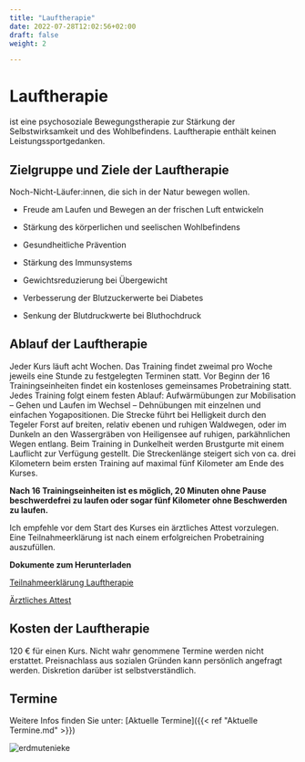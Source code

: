 ```yaml
---
title: "Lauftherapie"
date: 2022-07-28T12:02:56+02:00
draft: false
weight: 2

---
```


# Lauftherapie

ist eine psychosoziale Bewegungstherapie zur Stärkung der Selbstwirksamkeit und des Wohlbefindens. Lauftherapie enthält keinen Leistungssportgedanken.


## Zielgruppe und Ziele der Lauftherapie

Noch-Nicht-Läufer:innen, die sich in der Natur bewegen wollen.

* Freude am Laufen und Bewegen an der frischen Luft entwickeln 
    
* Stärkung des körperlichen und seelischen Wohlbefindens

* Gesundheitliche Prävention

* Stärkung des Immunsystems

* Gewichtsreduzierung bei Übergewicht

* Verbesserung der Blutzuckerwerte bei Diabetes

* Senkung der Blutdruckwerte bei Bluthochdruck

## Ablauf der Lauftherapie

Jeder Kurs läuft acht Wochen. Das Training findet zweimal pro Woche jeweils eine Stunde zu festgelegten Terminen statt. Vor Beginn der 16 Trainingseinheiten findet ein kostenloses gemeinsames Probetraining statt. Jedes Training folgt einem festen Ablauf: Aufwärmübungen zur Mobilisation – Gehen und Laufen im Wechsel – Dehnübungen mit einzelnen und einfachen Yogapositionen. Die Strecke führt bei Helligkeit durch den Tegeler Forst auf breiten, relativ ebenen und ruhigen Waldwegen, oder im Dunkeln an den Wassergräben von Heiligensee auf ruhigen, parkähnlichen Wegen entlang. Beim Training in Dunkelheit werden Brustgurte mit einem Lauflicht zur Verfügung gestellt. Die Streckenlänge steigert sich von ca. drei Kilometern beim ersten Training auf maximal fünf Kilometer am Ende des Kurses. 

__Nach 16 Trainingseinheiten ist es möglich, 20 Minuten ohne Pause beschwerdefrei zu laufen oder sogar fünf Kilometer ohne Beschwerden zu laufen.__ 

Ich empfehle vor dem Start des Kurses ein ärztliches Attest vorzulegen. Eine Teilnahmeerklärung ist nach einem erfolgreichen Probetraining auszufüllen. 


__Dokumente zum Herunterladen__

[Teilnahmeerklärung Lauftherapie](/Teilnahmeerklärung.pdf)

[Ärztliches Attest](/Ärztliches%20Attest.pdf)


## Kosten der Lauftherapie

120 € für einen Kurs. Nicht wahr genommene Termine werden nicht erstattet. Preisnachlass aus sozialen Gründen kann persönlich angefragt werden. Diskretion darüber ist selbstverständlich.

## Termine

Weitere Infos finden Sie unter: [Aktuelle Termine]({{< ref "Aktuelle Termine.md" >}})

![erdmutenieke](/Sonne.jpg)

